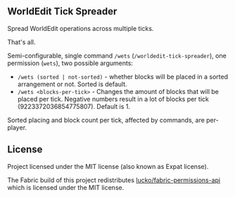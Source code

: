 ## WorldEdit Tick Spreader

Spread WorldEdit operations across multiple ticks.

That's all.

Semi-configurable, single command `/wets` (`/worldedit-tick-spreader`), one permission (`wets`), two possible arguments:
* `/wets (sorted | not-sorted)` - whether blocks will be placed in a sorted arrangement or not. Sorted is default.
* `/wets <blocks-per-tick>` - Changes the amount of blocks that will be placed per tick.
Negative numbers result in a lot of blocks per tick (9223372036854775807). Default is 1.

Sorted placing and block count per tick, affected by commands, are per-player.

## License
Project licensed under the MIT license (also known as Expat license).

The Fabric build of this project redistributes
[lucko/fabric-permissions-api](https://github.com/lucko/fabric-permissions-api) which is licensed under the MIT license.

